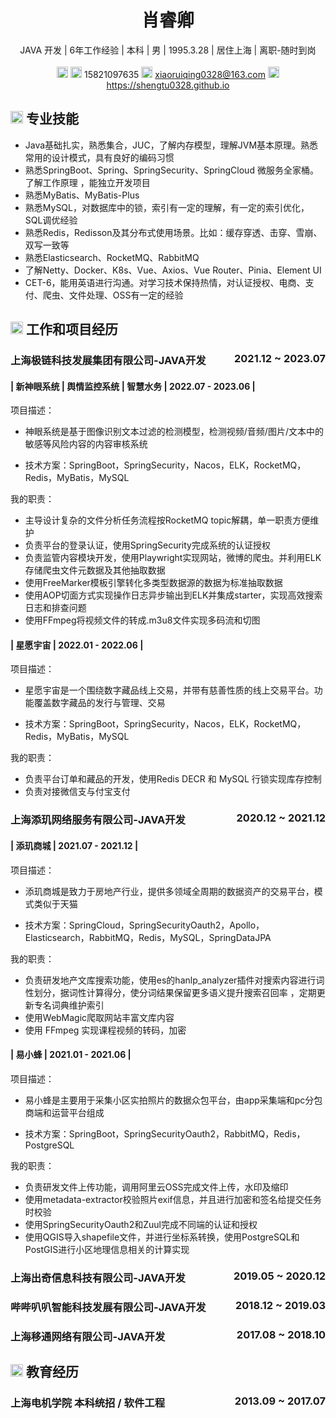<center>
     <h1>肖睿卿</h1>
     <div>
         <span>
             JAVA 开发 | 
         </span>
         <span>
              6年工作经验 | 
         </span>
        <span>
              本科 | 
         </span>
         <span>
              男 | 
         </span>
         <span>
              1995.3.28 | 
         </span>
         <span>
              居住上海 | 
         </span>
         <span>
              离职-随时到岗
         </span>
    </div>
   <div>
      <br>
    </div>
     <div>
         <span>
             <img src="resume/phone.svg" width="18px">
              <img src="resume/weixin.svg" width="18px">
             15821097635
         </span>
         <span>
             <img src="resume/email.svg" width="18px">
             <a href="mailto:xiaoruiqing0328@163.com"> xiaoruiqing0328@163.com</a>
         </span>
         <span>
             <img src="resume/website.svg" width="18px">
             <a href="https://shengtu0328.github.io"> https://shengtu0328.github.io</a>
         </span>
     </div>
 </center>

## <img src="resume/skill.svg" height="20px"> 专业技能

- Java基础扎实，熟悉集合，JUC，了解内存模型，理解JVM基本原理。熟悉常用的设计模式，具有良好的编码习惯
- 熟悉SpringBoot、Spring、SpringSecurity、SpringCloud 微服务全家桶。了解工作原理 ，能独立开发项目
- 熟悉MyBatis、MyBatis-Plus
- 熟悉MySQL，对数据库中的锁，索引有一定的理解，有一定的索引优化，SQL调优经验
- 熟悉Redis，Redisson及其分布式使用场景。比如：缓存穿透、击穿、雪崩、双写一致等
- 熟悉Elasticsearch、RocketMQ、RabbitMQ
- 了解Netty、Docker、K8s、Vue、Axios、Vue Router、Pinia、Element UI
- CET-6，能用英语进行沟通。对学习技术保持热情，对认证授权、电商、支付、爬虫、文件处理、OSS有一定的经验

## <img src="resume/project.svg" height="20px"> 工作和项目经历

### 上海极链科技发展集团有限公司-JAVA开发 <span class="right" style="float:right">2021.12 ~ 2023.07</span>
####  | 新神眼系统 | 舆情监控系统 | 智慧水务 | 2022.07 - 2023.06 |

项目描述： 

- 神眼系统是基于图像识别文本过滤的检测模型，检测视频/音频/图片/文本中的敏感等风险内容的内容审核系统

- 技术方案：SpringBoot，SpringSecurity，Nacos，ELK，RocketMQ，Redis，MyBatis，MySQL

我的职责：

- 主导设计复杂的文件分析任务流程按RocketMQ topic解耦，单一职责方便维护
- 负责平台的登录认证，使用SpringSecurity完成系统的认证授权
- 负责监管内容模块开发，使用Playwright实现网站，微博的爬虫。并利用ELK存储爬虫文件元数据及其他抽取数据
- 使用FreeMarker模板引擎转化多类型数据源的数据为标准抽取数据
- 使用AOP切面方式实现操作日志异步输出到ELK并集成starter，实现高效搜索日志和排查问题
- 使用FFmpeg将视频文件的转成.m3u8文件实现多码流和切图


#### | 星愿宇宙 |  2022.01 - 2022.06 |

项目描述： 

- 星愿宇宙是一个围绕数字藏品线上交易，并带有慈善性质的线上交易平台。功能覆盖数字藏品的发行与管理、交易

- 技术方案：SpringBoot，SpringSecurity，Nacos，ELK，RocketMQ，Redis，MyBatis，MySQL

我的职责：

- 负责平台订单和藏品的开发，使用Redis DECR 和 MySQL 行锁实现库存控制
- 负责对接微信支与付宝支付

### 上海添玑网络服务有限公司-JAVA开发 <span class="right" style="float:right">2020.12 ~  2021.12 </span>
####  | 添玑商城 |  2021.07 - 2021.12 |

项目描述： 

- 添玑商城是致力于房地产行业，提供多领域全周期的数据资产的交易平台，模式类似于天猫

- 技术方案：SpringCloud，SpringSecurityOauth2，Apollo，Elasticsearch，RabbitMQ，Redis，MySQL，SpringDataJPA

我的职责： 

- 负责研发地产文库搜索功能，使用es的hanlp_analyzer插件对搜索内容进行词性划分，据词性计算得分，使分词结果保留更多语义提升搜索召回率 ，定期更新专名词典维护索引
- 使用WebMagic爬取网站丰富文库内容 
- 使用 FFmpeg 实现课程视频的转码，加密

#### | 易小蜂 |  2021.01 - 2021.06 |

项目描述： 

- 易小蜂是主要用于采集小区实拍照片的数据众包平台，由app采集端和pc分包商端和运营平台组成

- 技术方案：SpringBoot，SpringSecurityOauth2，RabbitMQ，Redis，PostgreSQL

我的职责： 

- 负责研发文件上传功能，调用阿里云OSS完成文件上传，水印及缩印
- 使用metadata-extractor校验照片exif信息，并且进行加密和签名给提交任务时校验
- 使用SpringSecurityOauth2和Zuul完成不同端的认证和授权
- 使用QGIS导入shapefile文件，并进行坐标系转换，使用PostgreSQL和PostGIS进行小区地理信息相关的计算实现

### 上海出奇信息科技有限公司-JAVA开发 <span class="right" style="float:right">2019.05 ~  2020.12 </span>
### 哔哔叭叭智能科技发展有限公司-JAVA开发 <span class="right" style="float:right">2018.12 ~  2019.03</span>
### 上海移通网络有限公司-JAVA开发 <span class="right" style="float:right">2017.08 ~  2018.10</span>



## <img src="resume/education.svg" height="20px"> 教育经历

### 上海电机学院 本科统招 / 软件工程<span class="right" style="float:right">2013.09 ~ 2017.07</span>

